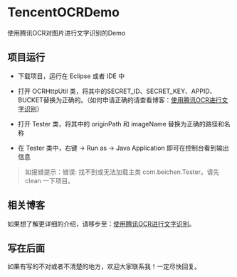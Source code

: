 # TencentOCRDemo
使用腾讯OCR对图片进行文字识别的Demo

## 项目运行
  - 下载项目，运行在 Eclipse 或者 IDE 中

  - 打开 OCRHttpUtil 类，将其中的SECRET_ID、SECRET_KEY、APPID、BUCKET替换为正确的。（如何申请正确的请查看博客：[使用腾讯OCR进行文字识别](https://beichensky.github.io/20181216/tencent-ocr/)）

  - 打开 Tester 类，将其中的 originPath 和 imageName 替换为正确的路径和名称

  - 在 Tester 类中，右键 -> Run as -> Java Application 即可在控制台看到输出信息
  
  > 如报错提示：错误: 找不到或无法加载主类 com.beichen.Tester。请先 clean 一下项目。




## 相关博客
如果想了解更详细的介绍，请移步至：[使用腾讯OCR进行文字识别](https://beichensky.github.io/20181216/tencent-ocr/)。




## 写在后面
如果有写的不对或者不清楚的地方，欢迎大家联系我！一定尽快回复。
